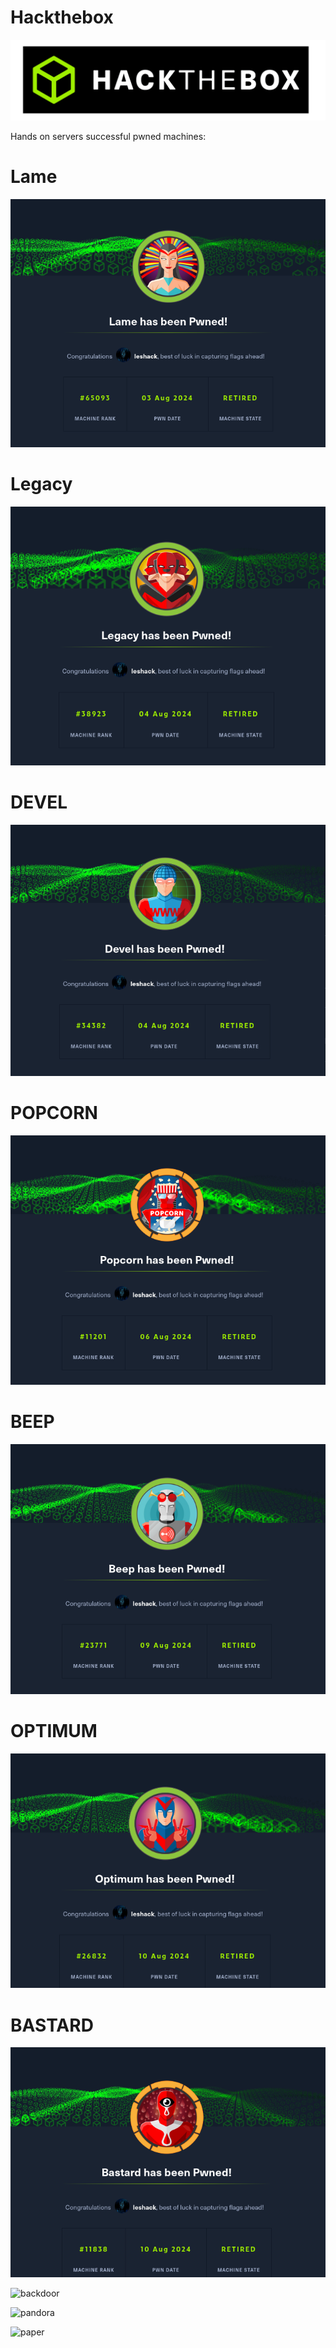 # Hackthebox

![](logo.png)

Hands on servers successful pwned machines:
# Lame


![lamepwnd](/Linux/Linux-Easy/Lame/Screenshots/lamepwnd.png)

# Legacy

![](/Windows/Windows-Easy/Legacy/Screenshots/pwnedlegacy.png)

# DEVEL 

![](/Windows/Windows-Easy/Devel/Screenshots/develpwned.png)

# POPCORN

![](/Linux/Linux-Medium/Popcorn/Screenshots/popcornpwned.png)

# BEEP

![](/Linux/Linux-Easy/Beep/Screenshots/beeppwned.png)

# OPTIMUM
![](/Windows/Windows-Easy/Optimum/Screenshots/pwnedOptimum.png)

# BASTARD

![](Windows/Windows-Medium/Bastard/Screenshots/bastardpwned.png)

![backdoor](https://user-images.githubusercontent.com/64952843/165172553-218f7845-b352-441e-9d8d-5af46cc7e7e7.png)

![pandora](https://user-images.githubusercontent.com/64952843/165172797-1918de91-0c0b-48c7-92f5-01c7fd180171.png)

![paper](https://user-images.githubusercontent.com/64952843/165172854-3f66cdba-4ee7-4143-97db-86cf7dc04e88.png)
